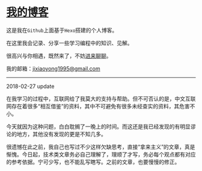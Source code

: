 

# [我的博客](http://jixiaoyong.github.io) 

这是我在`Github`上面基于`Hexo`搭建的个人博客。

在这里我会记录、分享一些学习编程中的知识、见解。


很高兴与你相遇，既然来了，不妨[进来聊聊](http://jixiaoyong.github.io)。

我的邮箱：jixiaoyong1995@gmail.com


------------------------

2018-02-27 update

在我学习的过程中，互联网给了我莫大的支持与帮助。但不可否认的是，中文互联网存在着很多“相互借鉴”的资料，其中不可避免有很多未经查实的资料，其危害不小。

今天就因为这种问题，白白耽搁了一晚上的时间。而这还是我已经发现的有明显谬论的地方，其他没有发现的更是不知几多。

很遗憾在此之前，我自己也写过不少这样欠缺思考，直接“拿来主义”的文章，真是惭愧。今日起，技术类文章务必自己理解了，理顺了才写，务必每个观点都有对应的参考依据。宁可少写，也不能乱写瞎写。之前的文章，也要慢慢的修正。